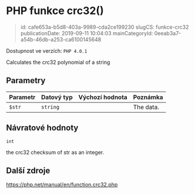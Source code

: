 PHP funkce crc32()
================================

> id: cafe653a-b5d8-403a-9989-cda2ce199230
> slugCS: funkce-crc32
> publicationDate: 2019-09-11 10:04:03
> mainCategoryId: 0eeab3a7-a54b-46db-a253-ca6100145648

Dostupnost ve verzích: `PHP 4.0.1`

Calculates the crc32 polynomial of a string


Parametry
--------------

| Parametr | Datový typ | Výchozí hodnota | Poznámka |
|-----|-----|-----|-----|
| `$str` | `string` |  | The data. |


Návratové hodnoty
----------------

`int`

the crc32 checksum of str as an integer.

Další zdroje
------------

https://php.net/manual/en/function.crc32.php
